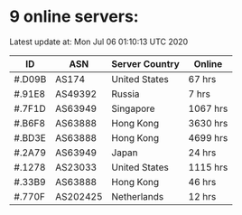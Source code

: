 # 9 online servers:

Latest update at: Mon Jul 06 01:10:13 UTC 2020

| ID | ASN | Server Country | Online |
| -- | --- | -------------- | ------ |
| #.D09B | AS174 | United States | 67 hrs |
| #.91E8 | AS49392 | Russia | 7 hrs |
| #.7F1D | AS63949 | Singapore | 1067 hrs |
| #.B6F8 | AS63888 | Hong Kong | 3630 hrs |
| #.BD3E | AS63888 | Hong Kong | 4699 hrs |
| #.2A79 | AS63949 | Japan | 24 hrs |
| #.1278 | AS23033 | United States | 1115 hrs |
| #.33B9 | AS63888 | Hong Kong | 46 hrs |
| #.770F | AS202425 | Netherlands | 12 hrs |

